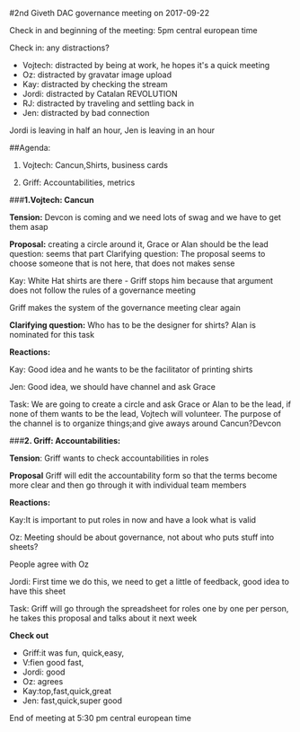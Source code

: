 #2nd Giveth DAC governance meeting on 2017-09-22

Check in and beginning of the meeting: 5pm central european time

Check in: any distractions?



*   Vojtech: distracted by being at work, he hopes it's a quick meeting
*   Oz: distracted by gravatar image upload
*   Kay: distracted by checking the stream
*   Jordi: distracted by Catalan REVOLUTION
*   RJ: distracted by traveling and settling back in
*   Jen: distracted by bad connection

Jordi is leaving in half an hour, Jen is leaving in an hour

##Agenda:

1. Vojtech: Cancun,Shirts, business cards

2. Griff: Accountabilities, metrics

###**1.Vojtech: Cancun**

**Tension:** Devcon is coming and we need lots of swag and we have to get them asap

**Proposal:** creating a circle around it, Grace or Alan should be the lead question: seems that part Clarifying question: The proposal seems to choose someone that is not here, that does not makes sense

Kay: White Hat shirts are there - Griff stops him because that argument does not follow the rules of a governance meeting

Griff makes the system of the governance meeting clear again

**Clarifying question:** Who has to be the designer for shirts? Alan is nominated for this task

**Reactions:**

Kay: Good idea and he wants to be the facilitator of printing shirts

Jen: Good idea, we should have channel and ask Grace

Task: We are going to create a circle and ask Grace or Alan to be the lead, if none of them wants to be the lead, Vojtech will volunteer. The purpose of the channel is to organize things;and give aways around Cancun?Devcon

###**2. Griff: Accountabilities:**

**Tension**: Griff wants to check accountabilities in roles

**Proposal** Griff will edit the accountability form so that the terms become more clear and then go through it with individual team members

**Reactions:**

Kay:It is important to put roles in now and have a look what is valid

Oz: Meeting should be about governance, not about who puts stuff into sheets?

People agree with Oz

Jordi: First time we do this, we need to get a little of feedback, good idea to have this sheet

Task: Griff will go through the spreadsheet for roles one by one per person, he takes this proposal and talks about it next week

**Check out**



*   Griff:it was fun, quick,easy,
*   V:fien good fast,
*   Jordi: good
*   Oz: agrees
*   Kay:top,fast,quick,great
*   Jen: fast,quick,super good

End of meeting at 5:30 pm central european time
